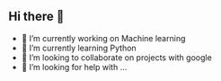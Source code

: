 ## Hi there 👋



- 🔭 I’m currently working on Machine learning
- 🌱 I’m currently learning Python
- 👯 I’m looking to collaborate on projects with google
- 🤔 I’m looking for help with ...
